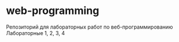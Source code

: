 # web-programming
Репозиторий для лабораторных работ по веб-программированию
Лабораторные 1, 2, 3, 4
